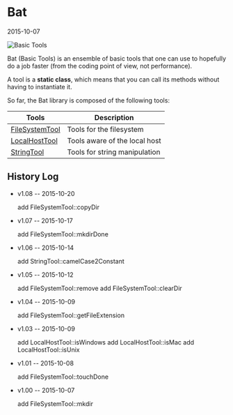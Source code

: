 Bat
==========
2015-10-07


![Basic Tools](http://s18.postimg.org/qhu0b9g5l/bat_web.jpg "Basic Tools")





Bat (Basic Tools) is an ensemble of basic tools that one can use to 
hopefully do a job faster (from the coding point of view, not performance).

A tool is a **static class**, which means that you can call its methods
without having to instantiate it.





So far, the Bat library is composed of the following tools:



Tools       |       Description
----------- | -----------------------
[FileSystemTool]( https://github.com/lingtalfi/Bat/blob/master/FileSystemTool.md )          |       Tools for the filesystem
[LocalHostTool](  https://github.com/lingtalfi/Bat/blob/master/LocalHostTool.md )          |       Tools aware of the local host
[StringTool]( https://github.com/lingtalfi/Bat/blob/master/StringTool.md )          |       Tools for string manipulation







History Log
------------------

- v1.08 -- 2015-10-20

    add FileSystemTool::copyDir
    
- v1.07 -- 2015-10-17

    add FileSystemTool::mkdirDone
    
    
    
- v1.06 -- 2015-10-14

    add StringTool::camelCase2Constant
    
    
- v1.05 -- 2015-10-12

    add FileSystemTool::remove
    add FileSystemTool::clearDir
    
    
- v1.04 -- 2015-10-09

    add FileSystemTool::getFileExtension

- v1.03 -- 2015-10-09

    add LocalHostTool::isWindows
    add LocalHostTool::isMac
    add LocalHostTool::isUnix
    
- v1.01 -- 2015-10-08

    add FileSystemTool::touchDone
    
- v1.00 -- 2015-10-07

    add FileSystemTool::mkdir